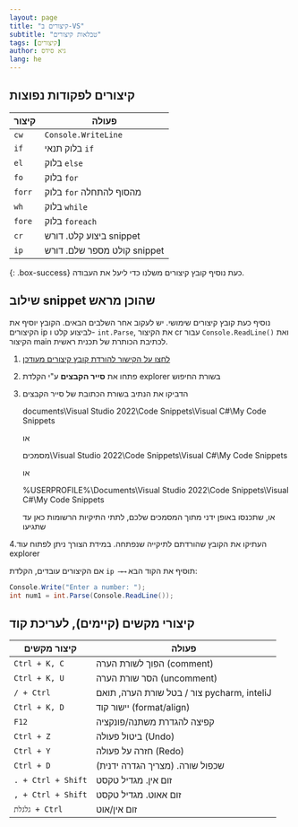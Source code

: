 ```yaml
---
layout: page
title: "קיצורים ב-VS"
subtitle: "טבלאות קיצורים"
tags: [קיצורים]
author: גיא סידס
lang: he
---
```


## קיצורים לפקודות נפוצות

| קיצור        | פעולה                             |
|--------------|-----------------------------------|
| `cw`         | `Console.WriteLine`               |
| `if`         | בלוק תנאי `if`                    |
| `el`         | בלוק `else`                       |
| `fo`         | בלוק `for`                        |
| `forr`       | בלוק `for` מהסוף להתחלה          |
| `wh`         | בלוק `while`                      |
| `fore`       | בלוק `foreach`                    |
| `cr`         | ביצוע קלט. דורש snippet          |
| `ip`         | קולט מספר שלם. דורש snippet      |


{: .box-success}
כעת נוסיף קובץ קיצורים משלנו כדי ליעל את העבודה. 

## שילוב snippet שהוכן מראש
נוסיף כעת קובץ קיצורים שימושי. יש לעקוב אחר השלבים הבאים. הקובץ יוסיף את הקיצורים ip לביצוע קלט ו- `int.Parse`, את הקיצור  cr עבור `Console.ReadLine()` ואת הקיצור main לכתיבת הכותרת של תכנית ראשית.

1. [לחצו על הקישור להורדת קובץ קיצורים מעודכן](/cs/rl.snippet)
2. פתחו את **סייר הקבצים** ע"י הקלדת explorer בשורת החיפוש
3. הדביקו את הנתיב בשורת הכתובת של סייר הקבצים 

    
    documents\Visual Studio 2022\Code Snippets\Visual C#\My Code Snippets
    
    או

    מסמכים\Visual Studio 2022\Code Snippets\Visual C#\My Code Snippets
    
    או

    %USERPROFILE%\Documents\Visual Studio 2022\Code Snippets\Visual C#\My Code Snippets

    או, שתכנסו באופן ידני מתוך המסמכים שלכם, לתתי התיקיות הרשומות כאן עד שתגיעו

4.העתיקו את הקובץ שהורדתם לתיקייה שנפתחה. במידת הצורך ניתן לפתוח עוד explorer

אם הקיצורים עובדים, הקלדת `ip ⟶⟶` תוסיף את הקוד הבא:
```csharp
Console.Write("Enter a number: ");
int num1 = int.Parse(Console.ReadLine());
```


## קיצורי מקשים (קיימים), לעריכת קוד

| קיצור מקשים     | פעולה                                      |
|------------------|--------------------------------------------|
| `Ctrl + K, C`      | הפוך לשורת הערה (comment)                |
| `Ctrl + K, U`     | הסר שורת הערה (uncomment)                |
| `/ + Ctrl`     | צור / בטל שורת הערה, תואם pycharm, inteliJ  |
| `Ctrl + K, D`     | יישור קוד (format/align)                  |
| `F12`             | קפיצה להגדרת משתנה/פונקציה              |
| `Ctrl + Z`        | ביטול פעולה (Undo)                        |
| `Ctrl + Y`        | חזרה על פעולה (Redo)                      |
| `Ctrl + D`        | שכפול שורה. (מצריך הגדרה ידנית)       |
| `. + Ctrl + Shift`        | זום אין. מגדיל טקסט       |
| `, + Ctrl + Shift`        | זום אאוט. מגדיל טקסט       |
| `גלגלת + Ctrl`        | זום אין/אוט       |